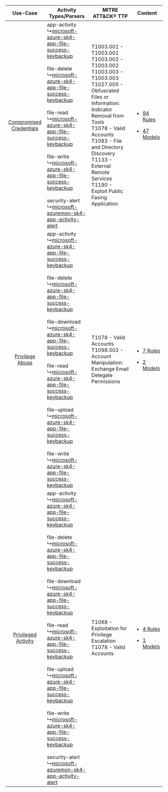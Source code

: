 |    Use-Case    | Activity Types/Parsers    | MITRE ATT&CK® TTP    | Content    |
|:----:| ---- | ---- | ---- |
| [Compromised Credentials](../../../UseCases/uc_compromised_credentials.md) |  app-activity<br> ↳[microsoft-azure-sk4-app-file-success-keybackup](Ps/pC_microsoftazuresk4appfilesuccesskeybackup.md)<br><br> file-delete<br> ↳[microsoft-azure-sk4-app-file-success-keybackup](Ps/pC_microsoftazuresk4appfilesuccesskeybackup.md)<br><br> file-read<br> ↳[microsoft-azure-sk4-app-file-success-keybackup](Ps/pC_microsoftazuresk4appfilesuccesskeybackup.md)<br><br> file-write<br> ↳[microsoft-azure-sk4-app-file-success-keybackup](Ps/pC_microsoftazuresk4appfilesuccesskeybackup.md)<br><br> security-alert<br> ↳[microsoft-azuremon-sk4-app-activity-alert](Ps/pC_microsoftazuremonsk4appactivityalert.md)<br>    | T1003.001 - T1003.001<br>T1003.002 - T1003.002<br>T1003.003 - T1003.003<br>T1027.005 - Obfuscated Files or Information: Indicator Removal from Tools<br>T1078 - Valid Accounts<br>T1083 - File and Directory Discovery<br>T1133 - External Remote Services<br>T1190 - Exploit Public Fasing Application<br> | [<ul><li>94 Rules</li></ul><ul><li>47 Models</li></ul>](RM/r_m_azure_monitor_azure_monitor_Compromised_Credentials.md) |
|         [Privilege Abuse](../../../UseCases/uc_privilege_abuse.md)         |  app-activity<br> ↳[microsoft-azure-sk4-app-file-success-keybackup](Ps/pC_microsoftazuresk4appfilesuccesskeybackup.md)<br><br> file-delete<br> ↳[microsoft-azure-sk4-app-file-success-keybackup](Ps/pC_microsoftazuresk4appfilesuccesskeybackup.md)<br><br> file-download<br> ↳[microsoft-azure-sk4-app-file-success-keybackup](Ps/pC_microsoftazuresk4appfilesuccesskeybackup.md)<br><br> file-read<br> ↳[microsoft-azure-sk4-app-file-success-keybackup](Ps/pC_microsoftazuresk4appfilesuccesskeybackup.md)<br><br> file-upload<br> ↳[microsoft-azure-sk4-app-file-success-keybackup](Ps/pC_microsoftazuresk4appfilesuccesskeybackup.md)<br><br> file-write<br> ↳[microsoft-azure-sk4-app-file-success-keybackup](Ps/pC_microsoftazuresk4appfilesuccesskeybackup.md)<br>    | T1078 - Valid Accounts<br>T1098.002 - Account Manipulation: Exchange Email Delegate Permissions<br>    | [<ul><li>7 Rules</li></ul><ul><li>2 Models</li></ul>](RM/r_m_azure_monitor_azure_monitor_Privilege_Abuse.md)    |
|     [Privileged Activity](../../../UseCases/uc_privileged_activity.md)     |  app-activity<br> ↳[microsoft-azure-sk4-app-file-success-keybackup](Ps/pC_microsoftazuresk4appfilesuccesskeybackup.md)<br><br> file-delete<br> ↳[microsoft-azure-sk4-app-file-success-keybackup](Ps/pC_microsoftazuresk4appfilesuccesskeybackup.md)<br><br> file-download<br> ↳[microsoft-azure-sk4-app-file-success-keybackup](Ps/pC_microsoftazuresk4appfilesuccesskeybackup.md)<br><br> file-read<br> ↳[microsoft-azure-sk4-app-file-success-keybackup](Ps/pC_microsoftazuresk4appfilesuccesskeybackup.md)<br><br> file-upload<br> ↳[microsoft-azure-sk4-app-file-success-keybackup](Ps/pC_microsoftazuresk4appfilesuccesskeybackup.md)<br><br> file-write<br> ↳[microsoft-azure-sk4-app-file-success-keybackup](Ps/pC_microsoftazuresk4appfilesuccesskeybackup.md)<br><br> security-alert<br> ↳[microsoft-azuremon-sk4-app-activity-alert](Ps/pC_microsoftazuremonsk4appactivityalert.md)<br> | T1068 - Exploitation for Privilege Escalation<br>T1078 - Valid Accounts<br>    | [<ul><li>4 Rules</li></ul><ul><li>1 Models</li></ul>](RM/r_m_azure_monitor_azure_monitor_Privileged_Activity.md)       |